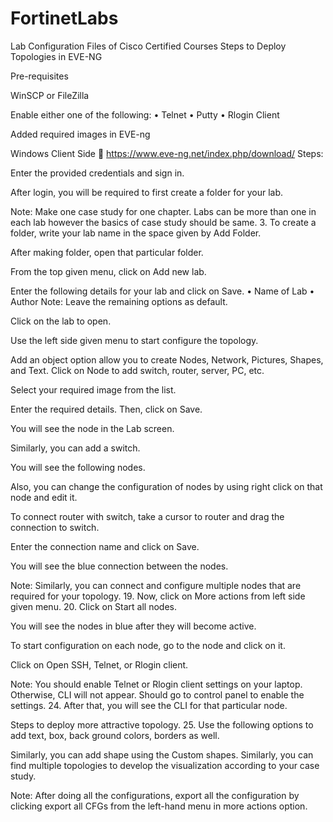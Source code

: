 # FortinetLabs
Lab Configuration Files of Cisco Certified Courses Steps to Deploy Topologies in EVE-NG

Pre-requisites

WinSCP or FileZilla

Enable either one of the following: • Telnet • Putty • Rlogin Client

Added required images in EVE-ng

Windows Client Side  https://www.eve-ng.net/index.php/download/ Steps:

Enter the provided credentials and sign in.

After login, you will be required to first create a folder for your lab.

Note: Make one case study for one chapter. Labs can be more than one in each lab however the basics of case study should be same. 3. To create a folder, write your lab name in the space given by Add Folder.

After making folder, open that particular folder.

From the top given menu, click on Add new lab.

Enter the following details for your lab and click on Save. • Name of Lab • Author Note: Leave the remaining options as default.

Click on the lab to open.

Use the left side given menu to start configure the topology.

Add an object option allow you to create Nodes, Network, Pictures, Shapes, and Text. Click on Node to add switch, router, server, PC, etc.

Select your required image from the list.

Enter the required details. Then, click on Save.

You will see the node in the Lab screen.

Similarly, you can add a switch.

You will see the following nodes.

Also, you can change the configuration of nodes by using right click on that node and edit it.

To connect router with switch, take a cursor to router and drag the connection to switch.

Enter the connection name and click on Save.

You will see the blue connection between the nodes.

Note: Similarly, you can connect and configure multiple nodes that are required for your topology. 19. Now, click on More actions from left side given menu. 20. Click on Start all nodes.

You will see the nodes in blue after they will become active.

To start configuration on each node, go to the node and click on it.

Click on Open SSH, Telnet, or Rlogin client.

Note: You should enable Telnet or Rlogin client settings on your laptop. Otherwise, CLI will not appear. Should go to control panel to enable the settings. 24. After that, you will see the CLI for that particular node.

Steps to deploy more attractive topology. 25. Use the following options to add text, box, back ground colors, borders as well.

Similarly, you can add shape using the Custom shapes.
Similarly, you can find multiple topologies to develop the visualization according to your case study.

Note: After doing all the configurations, export all the configuration by clicking export all CFGs from the left-hand menu in more actions option.

